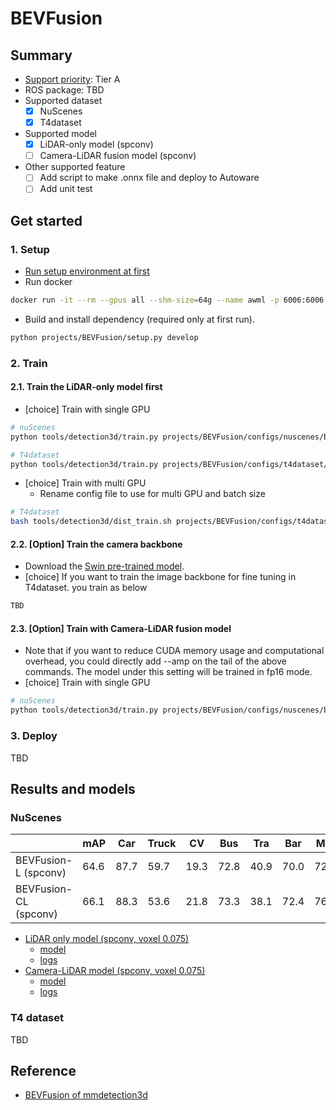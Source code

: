 # BEVFusion
## Summary

- [Support priority](https://github.com/tier4/autoware-ml/blob/main/docs/design/autoware_ml_design.md?#support-priority): Tier A
- ROS package: TBD
- Supported dataset
  - [x] NuScenes
  - [x] T4dataset
- Supported model
  - [x] LiDAR-only model (spconv)
  - [ ] Camera-LiDAR fusion model (spconv)
- Other supported feature
  - [ ] Add script to make .onnx file and deploy to Autoware
  - [ ] Add unit test

## Get started
### 1. Setup

- [Run setup environment at first](/tools/setting_environment/)
- Run docker

```sh
docker run -it --rm --gpus all --shm-size=64g --name awml -p 6006:6006 -v $PWD/:/workspace -v $PWD/data:/workspace/data autoware-ml
```

- Build and install dependency (required only at first run).

```sh
python projects/BEVFusion/setup.py develop
```

### 2. Train
#### 2.1. Train the LiDAR-only model first

- [choice] Train with single GPU

```sh
# nuScenes
python tools/detection3d/train.py projects/BEVFusion/configs/nuscenes/bevfusion_lidar_voxel0075_second_secfpn_1xb1-cyclic-20e_nus-3d.py

# T4dataset
python tools/detection3d/train.py projects/BEVFusion/configs/t4dataset/bevfusion_lidar_voxel0075_second_secfpn_1xb1-cyclic-20e_t4xx1.py
```

- [choice] Train with multi GPU
  - Rename config file to use for multi GPU and batch size

```sh
# T4dataset
bash tools/detection3d/dist_train.sh projects/BEVFusion/configs/t4dataset/bevfusion_lidar_voxel_second_secfpn_1xb1_t4xx1.py 2
```

#### 2.2. [Option] Train the camera backbone

- Download the [Swin pre-trained model](https://download.openmmlab.com/mmdetection3d/v1.1.0_models/bevfusion/swint-nuimages-pretrained.pth).
- [choice] If you want to train the image backbone for fine tuning in T4dataset. you train as below

```sh
TBD
```

#### 2.3. [Option] Train with Camera-LiDAR fusion model

- Note that if you want to reduce CUDA memory usage and computational overhead, you could directly add --amp on the tail of the above commands. The model under this setting will be trained in fp16 mode.
- [choice] Train with single GPU

```sh
# nuScenes
python tools/detection3d/train.py projects/BEVFusion/configs/nuscenes/bevfusion_lidar-cam_voxel0075_second_secfpn_1xb2-cyclic-20e_nus-3d.py --cfg-options load_from=${LIDAR_PRETRAINED_CHECKPOINT} model.img_backbone.init_cfg.checkpoint=${IMAGE_PRETRAINED_BACKBONE}
```

### 3. Deploy

TBD

## Results and models
### NuScenes

|                       | mAP  | Car  | Truck | CV   | Bus  | Tra  | Bar  | Mot  | Bic  | Ped  | Cone |
| --------------------- | ---- | ---- | ----- | ---- | ---- | ---- | ---- | ---- | ---- | ---- | ---- |
| BEVFusion-L (spconv)  | 64.6 | 87.7 | 59.7  | 19.3 | 72.8 | 40.9 | 70.0 | 72.0 | 54.7 | 86.5 | 73.9 |
| BEVFusion-CL (spconv) | 66.1 | 88.3 | 53.6  | 21.8 | 73.3 | 38.1 | 72.4 | 76.2 | 61.2 | 87.4 | 78.0 |

- [LiDAR only model (spconv, voxel 0.075)](./configs/bevfusion_lidar_voxel0075_second_secfpn_1xb1-cyclic-20e_nus-3d.py)
  - [model](https://download.openmmlab.com/mmdetection3d/v1.1.0_models/bevfusion/bevfusion_lidar_voxel0075_second_secfpn_8xb4-cyclic-20e_nus-3d-2628f933.pth)
  - [logs](https://download.openmmlab.com/mmdetection3d/v1.1.0_models/bevfusion/bevfusion_lidar_voxel0075_second_secfpn_8xb4-cyclic-20e_nus-3d_20230322_053447.log)
- [Camera-LiDAR model (spconv, voxel 0.075)](./configs/bevfusion_lidar-cam_voxel0075_second_secfpn_1xb1-cyclic-20e_nus-3d.py)
  - [model](https://download.openmmlab.com/mmdetection3d/v1.1.0_models/bevfusion/bevfusion_lidar-cam_voxel0075_second_secfpn_8xb4-cyclic-20e_nus-3d-5239b1af.pth)
  - [logs](https://download.openmmlab.com/mmdetection3d/v1.1.0_models/bevfusion/bevfusion_lidar-cam_voxel0075_second_secfpn_8xb4-cyclic-20e_nus-3d_20230524_001539.log)

### T4 dataset

TBD

## Reference

- [BEVFusion of mmdetection3d](https://github.com/open-mmlab/mmdetection3d/tree/v1.4.0/projects/BEVFusion)
